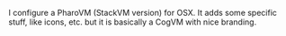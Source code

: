 I configure a PharoVM (StackVM version) for OSX. 
It adds some specific stuff, like icons, etc. but it is basically a CogVM with nice branding. 